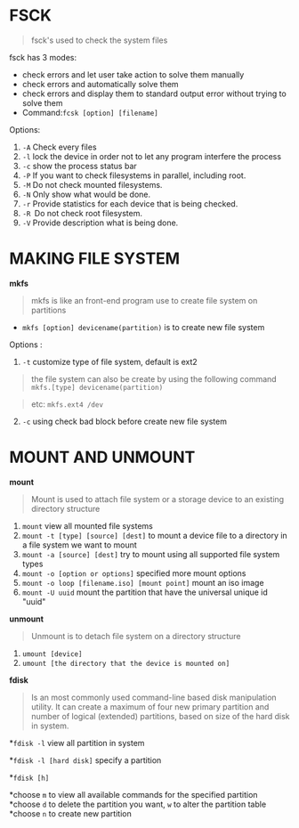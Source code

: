 # FSCK

>fsck's used to check the system files

fsck has 3 modes:

* check errors and let user take action to solve them manually
* check errors and automatically solve them 
* check errors and display them to standard output error without trying to solve them
* Command:`fcsk [option] [filename]` 

Options:

1. `-A` Check every files
2. `-l` lock the device in order not to let any program interfere the process
3. `-c` show the process status bar
4. `-P` If you want to check filesystems in parallel, including root.
5. `-M` Do not check mounted filesystems.
6. `-N` Only show what would be done.
7. `-r` Provide statistics for each device that is being checked.
8. `-R `Do not check root filesystem.
9. `-V` Provide description what is being done.

# MAKING FILE SYSTEM

__mkfs__

> mkfs is like an front-end program use to create file system on partitions

* `mkfs [option] devicename(partition)` is to create new file system


Options :
1. `-t` customize type of file system, default is ext2

> the file system can also be create by using the following command `mkfs.[type] devicename(partition)`

>  etc: `mkfs.ext4 /dev`

2. `-c` using check bad block before create new file system

# MOUNT AND UNMOUNT

__mount__

> Mount is used to attach file system or a storage device to an existing directory structure

1. `mount` view all mounted file systems
2. `mount -t [type] [source] [dest]` to mount a device file to a directory in a file system we want to mount
3. `mount -a [source] [dest]` try to mount using all supported file system types
4. `mount -o [option or options]` specified more mount options
5. `mount -o loop [filename.iso] [mount point]` mount an iso image
6. `mount -U uuid` mount the partition that have the universal unique id "uuid"

__unmount__

> Unmount is to detach file system on a directory structure

1. `umount [device]`
2. `umount [the directory that the device is mounted on]`

__fdisk__

> Is an most commonly used command-line based disk manipulation utility. It can create a maximum of four new primary partition and number of logical (extended) partitions, based on size of the hard disk in system.
  
*`fdisk -l` view all partition in system

*`fdisk -l [hard disk]` specify a partition

*`fdisk [h]` 

   *choose `m` to view all available commands for the specified partition
   *choose `d` to delete the partition you want, `w` to alter the partition table
   *choose `n` to create new partition
    
